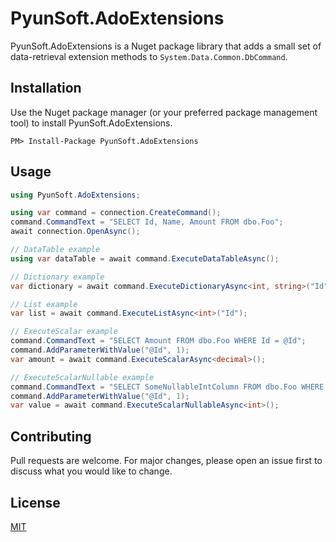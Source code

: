 ﻿# PyunSoft.AdoExtensions

PyunSoft.AdoExtensions is a Nuget package library that adds a small set of data-retrieval extension methods to `System.Data.Common.DbCommand`.

## Installation

Use the Nuget package manager (or your preferred package management tool) to install PyunSoft.AdoExtensions.

```
PM> Install-Package PyunSoft.AdoExtensions
```

## Usage

```c#
using PyunSoft.AdoExtensions;

using var command = connection.CreateCommand();
command.CommandText = "SELECT Id, Name, Amount FROM dbo.Foo";
await connection.OpenAsync();

// DataTable example
using var dataTable = await command.ExecuteDataTableAsync();

// Dictionary example
var dictionary = await command.ExecuteDictionaryAsync<int, string>("Id", "Name");

// List example
var list = await command.ExecuteListAsync<int>("Id");

// ExecuteScalar example
command.CommandText = "SELECT Amount FROM dbo.Foo WHERE Id = @Id";
command.AddParameterWithValue("@Id", 1);
var amount = await command.ExecuteScalarAsync<decimal>();

// ExecuteScalarNullable example
command.CommandText = "SELECT SomeNullableIntColumn FROM dbo.Foo WHERE Id = @Id";
command.AddParameterWithValue("@Id", 1);
var value = await command.ExecuteScalarNullableAsync<int>();
```

## Contributing
Pull requests are welcome. For major changes, please open an issue first to discuss what you would like to change.

## License
[MIT](https://choosealicense.com/licenses/mit/)
